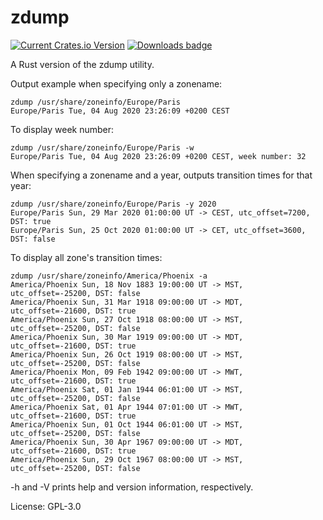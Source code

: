 # zdump

[![Current Crates.io Version](https://img.shields.io/crates/v/zdump.svg)](https://crates.io/crates/zdump)
[![Downloads badge](https://img.shields.io/crates/d/zdump.svg)](https://crates.io/crates/zdump)

A Rust version of the zdump utility.

Output example when specifying only a zonename:
```
zdump /usr/share/zoneinfo/Europe/Paris
Europe/Paris Tue, 04 Aug 2020 23:26:09 +0200 CEST
````

To display week number:
```text
zdump /usr/share/zoneinfo/Europe/Paris -w
Europe/Paris Tue, 04 Aug 2020 23:26:09 +0200 CEST, week number: 32
````

When specifying a zonename and a year, outputs transition times for that year:
```text
zdump /usr/share/zoneinfo/Europe/Paris -y 2020
Europe/Paris Sun, 29 Mar 2020 01:00:00 UT -> CEST, utc_offset=7200, DST: true
Europe/Paris Sun, 25 Oct 2020 01:00:00 UT -> CET, utc_offset=3600, DST: false
```

To display all zone's transition times:
```
zdump /usr/share/zoneinfo/America/Phoenix -a
America/Phoenix Sun, 18 Nov 1883 19:00:00 UT -> MST, utc_offset=-25200, DST: false
America/Phoenix Sun, 31 Mar 1918 09:00:00 UT -> MDT, utc_offset=-21600, DST: true
America/Phoenix Sun, 27 Oct 1918 08:00:00 UT -> MST, utc_offset=-25200, DST: false
America/Phoenix Sun, 30 Mar 1919 09:00:00 UT -> MDT, utc_offset=-21600, DST: true
America/Phoenix Sun, 26 Oct 1919 08:00:00 UT -> MST, utc_offset=-25200, DST: false
America/Phoenix Mon, 09 Feb 1942 09:00:00 UT -> MWT, utc_offset=-21600, DST: true
America/Phoenix Sat, 01 Jan 1944 06:01:00 UT -> MST, utc_offset=-25200, DST: false
America/Phoenix Sat, 01 Apr 1944 07:01:00 UT -> MWT, utc_offset=-21600, DST: true
America/Phoenix Sun, 01 Oct 1944 06:01:00 UT -> MST, utc_offset=-25200, DST: false
America/Phoenix Sun, 30 Apr 1967 09:00:00 UT -> MDT, utc_offset=-21600, DST: true
America/Phoenix Sun, 29 Oct 1967 08:00:00 UT -> MST, utc_offset=-25200, DST: false
```
-h and -V prints help and version information, respectively.


License: GPL-3.0
